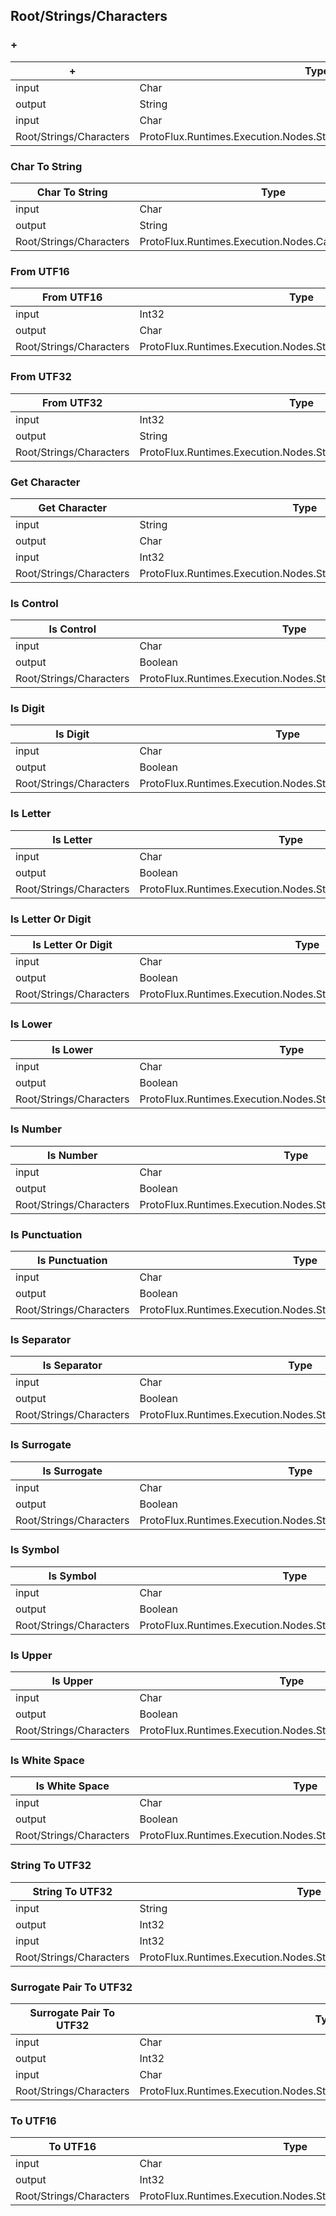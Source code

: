 <!-----------------------------------------------------------------------+
 ! This file has been generated using a script. Do not edit it manually. !
 ! Edit the individual node pages instead.                               !
 +----------------------------------------------------------------------->

## Root/Strings/Characters

### +

<!-- embed:start:ProtoFlux.Runtimes.Execution.Nodes.Strings.Characters.ConcatenateChars -->
<!-- ProtofluxNode:start -->
| + | Type | Label |
| --- | ---- | ----- |
| input | Char | A |
| output | String | * |
| input | Char | B |
| Root/Strings/Characters | ProtoFlux.Runtimes.Execution.Nodes.Strings.Characters.ConcatenateChars |  |
<!-- ProtofluxNode:end -->
<!-- embed:end:ProtoFlux.Runtimes.Execution.Nodes.Strings.Characters.ConcatenateChars -->


### Char To String

<!-- embed:start:ProtoFlux.Runtimes.Execution.Nodes.Casts.CharToString -->
<!-- ProtofluxNode:start -->
| Char To String | Type | Label |
| --- | ---- | ----- |
| input | Char | Input |
| output | String | * |
| Root/Strings/Characters | ProtoFlux.Runtimes.Execution.Nodes.Casts.CharToString |  |
<!-- ProtofluxNode:end -->
<!-- embed:end:ProtoFlux.Runtimes.Execution.Nodes.Casts.CharToString -->


### From UTF16

<!-- embed:start:ProtoFlux.Runtimes.Execution.Nodes.Strings.Characters.FromUTF16 -->
<!-- ProtofluxNode:start -->
| From UTF16 | Type | Label |
| --- | ---- | ----- |
| input | Int32 | UTF16 |
| output | Char | * |
| Root/Strings/Characters | ProtoFlux.Runtimes.Execution.Nodes.Strings.Characters.FromUTF16 |  |
<!-- ProtofluxNode:end -->
<!-- embed:end:ProtoFlux.Runtimes.Execution.Nodes.Strings.Characters.FromUTF16 -->


### From UTF32

<!-- embed:start:ProtoFlux.Runtimes.Execution.Nodes.Strings.Characters.FromUTF32 -->
<!-- ProtofluxNode:start -->
| From UTF32 | Type | Label |
| --- | ---- | ----- |
| input | Int32 | UTF32 |
| output | String | * |
| Root/Strings/Characters | ProtoFlux.Runtimes.Execution.Nodes.Strings.Characters.FromUTF32 |  |
<!-- ProtofluxNode:end -->
<!-- embed:end:ProtoFlux.Runtimes.Execution.Nodes.Strings.Characters.FromUTF32 -->


### Get Character

<!-- embed:start:ProtoFlux.Runtimes.Execution.Nodes.Strings.Characters.GetCharacter -->
<!-- ProtofluxNode:start -->
| Get Character | Type | Label |
| --- | ---- | ----- |
| input | String | Str |
| output | Char | * |
| input | Int32 | Index |
| Root/Strings/Characters | ProtoFlux.Runtimes.Execution.Nodes.Strings.Characters.GetCharacter |  |
<!-- ProtofluxNode:end -->
<!-- embed:end:ProtoFlux.Runtimes.Execution.Nodes.Strings.Characters.GetCharacter -->


### Is Control

<!-- embed:start:ProtoFlux.Runtimes.Execution.Nodes.Strings.Characters.IsControl -->
<!-- ProtofluxNode:start -->
| Is Control | Type | Label |
| --- | ---- | ----- |
| input | Char | Character |
| output | Boolean | * |
| Root/Strings/Characters | ProtoFlux.Runtimes.Execution.Nodes.Strings.Characters.IsControl |  |
<!-- ProtofluxNode:end -->
<!-- embed:end:ProtoFlux.Runtimes.Execution.Nodes.Strings.Characters.IsControl -->


### Is Digit

<!-- embed:start:ProtoFlux.Runtimes.Execution.Nodes.Strings.Characters.IsDigit -->
<!-- ProtofluxNode:start -->
| Is Digit | Type | Label |
| --- | ---- | ----- |
| input | Char | Character |
| output | Boolean | * |
| Root/Strings/Characters | ProtoFlux.Runtimes.Execution.Nodes.Strings.Characters.IsDigit |  |
<!-- ProtofluxNode:end -->
<!-- embed:end:ProtoFlux.Runtimes.Execution.Nodes.Strings.Characters.IsDigit -->


### Is Letter

<!-- embed:start:ProtoFlux.Runtimes.Execution.Nodes.Strings.Characters.IsLetter -->
<!-- ProtofluxNode:start -->
| Is Letter | Type | Label |
| --- | ---- | ----- |
| input | Char | Character |
| output | Boolean | * |
| Root/Strings/Characters | ProtoFlux.Runtimes.Execution.Nodes.Strings.Characters.IsLetter |  |
<!-- ProtofluxNode:end -->
<!-- embed:end:ProtoFlux.Runtimes.Execution.Nodes.Strings.Characters.IsLetter -->


### Is Letter Or Digit

<!-- embed:start:ProtoFlux.Runtimes.Execution.Nodes.Strings.Characters.IsLetterOrDigit -->
<!-- ProtofluxNode:start -->
| Is Letter Or Digit | Type | Label |
| --- | ---- | ----- |
| input | Char | Character |
| output | Boolean | * |
| Root/Strings/Characters | ProtoFlux.Runtimes.Execution.Nodes.Strings.Characters.IsLetterOrDigit |  |
<!-- ProtofluxNode:end -->
<!-- embed:end:ProtoFlux.Runtimes.Execution.Nodes.Strings.Characters.IsLetterOrDigit -->


### Is Lower

<!-- embed:start:ProtoFlux.Runtimes.Execution.Nodes.Strings.Characters.IsLower -->
<!-- ProtofluxNode:start -->
| Is Lower | Type | Label |
| --- | ---- | ----- |
| input | Char | Character |
| output | Boolean | * |
| Root/Strings/Characters | ProtoFlux.Runtimes.Execution.Nodes.Strings.Characters.IsLower |  |
<!-- ProtofluxNode:end -->
<!-- embed:end:ProtoFlux.Runtimes.Execution.Nodes.Strings.Characters.IsLower -->


### Is Number

<!-- embed:start:ProtoFlux.Runtimes.Execution.Nodes.Strings.Characters.IsNumber -->
<!-- ProtofluxNode:start -->
| Is Number | Type | Label |
| --- | ---- | ----- |
| input | Char | Character |
| output | Boolean | * |
| Root/Strings/Characters | ProtoFlux.Runtimes.Execution.Nodes.Strings.Characters.IsNumber |  |
<!-- ProtofluxNode:end -->
<!-- embed:end:ProtoFlux.Runtimes.Execution.Nodes.Strings.Characters.IsNumber -->


### Is Punctuation

<!-- embed:start:ProtoFlux.Runtimes.Execution.Nodes.Strings.Characters.IsPunctuation -->
<!-- ProtofluxNode:start -->
| Is Punctuation | Type | Label |
| --- | ---- | ----- |
| input | Char | Character |
| output | Boolean | * |
| Root/Strings/Characters | ProtoFlux.Runtimes.Execution.Nodes.Strings.Characters.IsPunctuation |  |
<!-- ProtofluxNode:end -->
<!-- embed:end:ProtoFlux.Runtimes.Execution.Nodes.Strings.Characters.IsPunctuation -->


### Is Separator

<!-- embed:start:ProtoFlux.Runtimes.Execution.Nodes.Strings.Characters.IsSeparator -->
<!-- ProtofluxNode:start -->
| Is Separator | Type | Label |
| --- | ---- | ----- |
| input | Char | Character |
| output | Boolean | * |
| Root/Strings/Characters | ProtoFlux.Runtimes.Execution.Nodes.Strings.Characters.IsSeparator |  |
<!-- ProtofluxNode:end -->
<!-- embed:end:ProtoFlux.Runtimes.Execution.Nodes.Strings.Characters.IsSeparator -->


### Is Surrogate

<!-- embed:start:ProtoFlux.Runtimes.Execution.Nodes.Strings.Characters.IsSurrogate -->
<!-- ProtofluxNode:start -->
| Is Surrogate | Type | Label |
| --- | ---- | ----- |
| input | Char | Character |
| output | Boolean | * |
| Root/Strings/Characters | ProtoFlux.Runtimes.Execution.Nodes.Strings.Characters.IsSurrogate |  |
<!-- ProtofluxNode:end -->
<!-- embed:end:ProtoFlux.Runtimes.Execution.Nodes.Strings.Characters.IsSurrogate -->


### Is Symbol

<!-- embed:start:ProtoFlux.Runtimes.Execution.Nodes.Strings.Characters.IsSymbol -->
<!-- ProtofluxNode:start -->
| Is Symbol | Type | Label |
| --- | ---- | ----- |
| input | Char | Character |
| output | Boolean | * |
| Root/Strings/Characters | ProtoFlux.Runtimes.Execution.Nodes.Strings.Characters.IsSymbol |  |
<!-- ProtofluxNode:end -->
<!-- embed:end:ProtoFlux.Runtimes.Execution.Nodes.Strings.Characters.IsSymbol -->


### Is Upper

<!-- embed:start:ProtoFlux.Runtimes.Execution.Nodes.Strings.Characters.IsUpper -->
<!-- ProtofluxNode:start -->
| Is Upper | Type | Label |
| --- | ---- | ----- |
| input | Char | Character |
| output | Boolean | * |
| Root/Strings/Characters | ProtoFlux.Runtimes.Execution.Nodes.Strings.Characters.IsUpper |  |
<!-- ProtofluxNode:end -->
<!-- embed:end:ProtoFlux.Runtimes.Execution.Nodes.Strings.Characters.IsUpper -->


### Is White Space

<!-- embed:start:ProtoFlux.Runtimes.Execution.Nodes.Strings.Characters.IsWhiteSpace -->
<!-- ProtofluxNode:start -->
| Is White Space | Type | Label |
| --- | ---- | ----- |
| input | Char | Character |
| output | Boolean | * |
| Root/Strings/Characters | ProtoFlux.Runtimes.Execution.Nodes.Strings.Characters.IsWhiteSpace |  |
<!-- ProtofluxNode:end -->
<!-- embed:end:ProtoFlux.Runtimes.Execution.Nodes.Strings.Characters.IsWhiteSpace -->


### String To UTF32

<!-- embed:start:ProtoFlux.Runtimes.Execution.Nodes.Strings.Characters.StringToUTF32 -->
<!-- ProtofluxNode:start -->
| String To UTF32 | Type | Label |
| --- | ---- | ----- |
| input | String | String |
| output | Int32 | * |
| input | Int32 | Index |
| Root/Strings/Characters | ProtoFlux.Runtimes.Execution.Nodes.Strings.Characters.StringToUTF32 |  |
<!-- ProtofluxNode:end -->
<!-- embed:end:ProtoFlux.Runtimes.Execution.Nodes.Strings.Characters.StringToUTF32 -->


### Surrogate Pair To UTF32

<!-- embed:start:ProtoFlux.Runtimes.Execution.Nodes.Strings.Characters.SurrogatePairToUTF32 -->
<!-- ProtofluxNode:start -->
| Surrogate Pair To UTF32 | Type | Label |
| --- | ---- | ----- |
| input | Char | HighSurrogate |
| output | Int32 | * |
| input | Char | LowSurrogate |
| Root/Strings/Characters | ProtoFlux.Runtimes.Execution.Nodes.Strings.Characters.SurrogatePairToUTF32 |  |
<!-- ProtofluxNode:end -->
<!-- embed:end:ProtoFlux.Runtimes.Execution.Nodes.Strings.Characters.SurrogatePairToUTF32 -->


### To UTF16

<!-- embed:start:ProtoFlux.Runtimes.Execution.Nodes.Strings.Characters.ToUTF16 -->
<!-- ProtofluxNode:start -->
| To UTF16 | Type | Label |
| --- | ---- | ----- |
| input | Char | Character |
| output | Int32 | * |
| Root/Strings/Characters | ProtoFlux.Runtimes.Execution.Nodes.Strings.Characters.ToUTF16 |  |
<!-- ProtofluxNode:end -->
<!-- embed:end:ProtoFlux.Runtimes.Execution.Nodes.Strings.Characters.ToUTF16 -->


